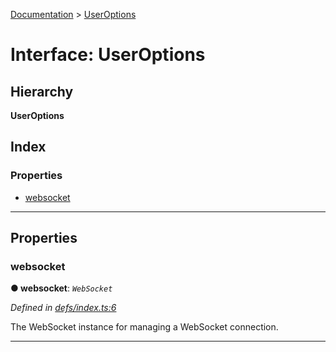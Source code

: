 [Documentation](../README.md) > [UserOptions](../interfaces/useroptions.md)

# Interface: UserOptions

## Hierarchy

**UserOptions**

## Index

### Properties

* [websocket](useroptions.md#websocket)

---

## Properties

<a id="websocket"></a>

###  websocket

**● websocket**: *`WebSocket`*

*Defined in [defs/index.ts:6](https://github.com/bad-batch/handl/blob/20503ed/packages/websocket-manager/src/defs/index.ts#L6)*

The WebSocket instance for managing a WebSocket connection.

___

